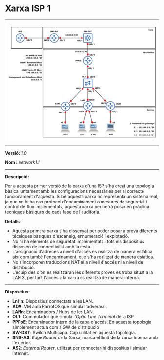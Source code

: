 # Xarxa ISP 1   

---

![](network/network1.1/net1.png)

---
**Versió:** *1.0*  


**Nom  :** *network1.1*  

---
**Descripció:**  
  
Per a aquesta primer versió de la xarxa d'una ISP s'ha creat una topologia bàsica juntament amb les configuracions necessàries per al correcte funcionament d'aquesta. Si bé aquesta xarxa no representa un sistema real, ja que no hi ha cap protocol d'encaminament o mesures de seguretat i control de flux implementats, aquesta xarxa permetrà posar en pràctica tecniques bàsiques de cada fase de l'auditoria.

**Detalls:**
- Aquesta primera xarxa s'ha dissenyat per poder posar a prova diferents técniques bàsiques d'escaneig, ennumeració i explotació. 
- No hi ha elements de seguretat implementats i tots els dispositius disposen de connectivitat amb la resta. 
- L'assignació d'adreces a nivell d'accés es realitza de manera estàtica  així com també l'encaminament, que s'ha realitzat de manera estàtica. 
- No s'incorporen traduccions NAT ni a nivell d'accés ni a nivell de distribució.
- L'equip des d'on es realitzaran les diferents proves es troba situat a la LAN 3, per tant l'accés a la xarxa es realitza 
de manera interna.

---
**Dispositius:**  

- **LnHn**: Dispositius connectats a les LAN.
- **ADV**: VM amb ParrotOS que simula l'adverasri.
- **LANn**: Encaminadors / Hubs de les LAN.
- **OLT**: Commutador que simula l'*Optic Line Terminal* de la ISP
- **PPPoE**: Encaminador intern de la capa d'accés. En aquesta topologia simplement actua com a GW de distribució
- **SW-DST**: Switch Multicapa. Cap utilitat en aquesta topologia.
- **BNG-AS**: *Edge Router* de la Xarxa, marca el límit de la xarxa interna amb l'exterior.
- **AS2**: *External Router*, utilitzat per connectar-hi dispositius i simular internet.
